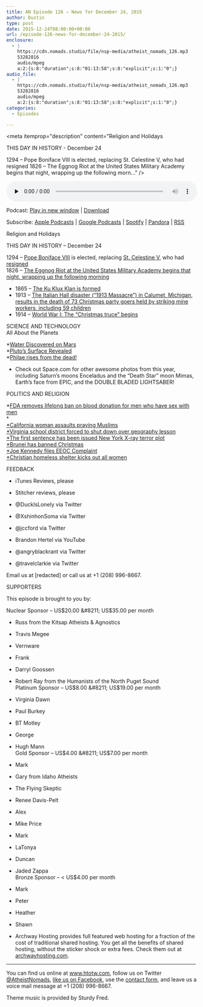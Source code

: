 ```yaml
---
title: AN Episode 126 – News for December 24, 2015
author: Dustin
type: post
date: 2015-12-24T08:00:00+00:00
url: /episode-126-news-for-december-24-2015/
enclosure:
  - |
    https://cdn.nomads.studio/file/nsp-media/atheist_nomads_126.mp3
    53282816
    audio/mpeg
    a:2:{s:8:"duration";s:8:"01:13:58";s:8:"explicit";s:1:"0";}
audio_file:
  - |
    https://cdn.nomads.studio/file/nsp-media/atheist_nomads_126.mp3
    53282816
    audio/mpeg
    a:2:{s:8:"duration";s:8:"01:13:58";s:8:"explicit";s:1:"0";}
categories:
  - Episodes

---
```

<div itemscope itemtype="http://schema.org/AudioObject">
  <meta itemprop="name" content=" episode 126 &#8211; News for December 24, 2015" />
  
  <meta itemprop="uploadDate" content="2015-12-24T01:00:00-07:00" />
  
  <meta itemprop="encodingFormat" content="audio/mpeg" />
  
  <meta itemprop="duration" content="PT1H13M58S" />
  
  <meta itemprop="description" content="Religion and Holidays

THIS DAY IN HISTORY - December 24

1294 – Pope Boniface VIII is elected, replacing St. Celestine V, who had resigned
1826 – The Eggnog Riot at the United States Military Academy begins that night, wrapping up the following morn..." />
  
  <meta itemprop="contentUrl" content="https://dts.podtrac.com/redirect.mp3/cdn.nomads.studio/file/nsp-media/atheist_nomads_126.mp3" />
  
  <meta itemprop="contentSize" content="50.8" />
  </p> 
  
  <div class="powerpress_player" id="powerpress_player_8383">
    <audio class="wp-audio-shortcode" id="audio-5110-127" preload="none" style="width: 100%;" controls="controls"><source type="audio/mpeg" src="https://dts.podtrac.com/redirect.mp3/cdn.nomads.studio/file/nsp-media/atheist_nomads_126.mp3?_=127" /><a href="https://dts.podtrac.com/redirect.mp3/cdn.nomads.studio/file/nsp-media/atheist_nomads_126.mp3">https://dts.podtrac.com/redirect.mp3/cdn.nomads.studio/file/nsp-media/atheist_nomads_126.mp3</a></audio>
  </div>
</div>

<p class="powerpress_links powerpress_links_mp3">
  Podcast: <a href="https://dts.podtrac.com/redirect.mp3/cdn.nomads.studio/file/nsp-media/atheist_nomads_126.mp3" class="powerpress_link_pinw" target="_blank" title="Play in new window" onclick="return powerpress_pinw('https://htotw.com/?powerpress_pinw=5110-podcast');" rel="nofollow">Play in new window</a> | <a href="https://dts.podtrac.com/redirect.mp3/cdn.nomads.studio/file/nsp-media/atheist_nomads_126.mp3" class="powerpress_link_d" title="Download" rel="nofollow" download="atheist_nomads_126.mp3">Download</a>
</p>

<p class="powerpress_links powerpress_subscribe_links">
  Subscribe: <a href="https://podcasts.apple.com/us/podcast/humanists-take-on-the-world/id530050098?mt=2&ls=1" class="powerpress_link_subscribe powerpress_link_subscribe_itunes" target="_blank" title="Subscribe on Apple Podcasts" rel="nofollow">Apple Podcasts</a> | <a href="https://www.google.com/podcasts?feed=aHR0cDovL2F0aGVpc3Rub21hZHMubGlic3luLmNvbS9yc3M%3D" class="powerpress_link_subscribe powerpress_link_subscribe_googleplay" target="_blank" title="Subscribe on Google Podcasts" rel="nofollow">Google Podcasts</a> | <a href="https://open.spotify.com/show/3LzK2xZGike6Tc1GEMtMbr?si=LieN9SNuTpq96smuaUsH8A" class="powerpress_link_subscribe powerpress_link_subscribe_spotify" target="_blank" title="Subscribe on Spotify" rel="nofollow">Spotify</a> | <a href="https://www.pandora.com/podcast/atheist-nomads/PC:10122?corr=62071012&part=ug" class="powerpress_link_subscribe powerpress_link_subscribe_pandora" target="_blank" title="Subscribe on Pandora" rel="nofollow">Pandora</a> | <a href="https://htotw.com/feed/podcast/" class="powerpress_link_subscribe powerpress_link_subscribe_rss" target="_blank" title="Subscribe via RSS" rel="nofollow">RSS</a>
</p>

Religion and Holidays

THIS DAY IN HISTORY &#8211; December 24

1294 – <a href="https://en.wikipedia.org/wiki/Pope_Boniface_VIII" target="_blank" rel="noopener">Pope Boniface VIII</a> is elected, replacing <a href="https://en.wikipedia.org/wiki/Pope_Celestine_V" target="_blank" rel="noopener">St. Celestine V</a>, who had <a href="https://en.wikipedia.org/wiki/Papal_resignation" target="_blank" rel="noopener">resigned</a>  
1826 – <a href="https://en.wikipedia.org/wiki/Eggnog_Riot" target="_blank" rel="noopener">The Eggnog Riot at the United States Military Academy begins that night, wrapping up the following morning</a>  
* 1865 – <a href="https://en.wikipedia.org/wiki/Italian_Hall_disaster" target="_blank" rel="noopener">The Ku Klux Klan is formed</a>  
* 1913 – <a href="https://en.wikipedia.org/wiki/Italian_Hall_disaster" target="_blank" rel="noopener">The Italian Hall disaster (&#8220;1913 Massacre&#8221;) in Calumet, Michigan, results in the death of 73 Christmas party goers held by striking mine workers, including 59 children</a>  
* 1914 – <a href="https://en.wikipedia.org/wiki/Christmas_truce" target="_blank" rel="noopener">World War I: The &#8220;Christmas truce&#8221; begins</a>

SCIENCE AND TECHNOLOGY  
All About the Planets

*<a href="http://www.livescience.com/52340-how-scientists-discovered-mars-water.html" target="_blank" rel="noopener">Water Discovered on Mars</a>  
*<a href="http://www.space.com/27989-new-horizons-pluto-mission-explained-infographic.html" target="_blank" rel="noopener">Pluto’s Surface Revealed</a>  
*<a href="http://www.space.com/29697-philae-rises-rosetta-comet-lander.html" target="_blank" rel="noopener">Philae rises from the dead!</a>  
* Check out Space.com for other awesome photos from this year, including Saturn’s moons Enceladus and the “Death Star” moon Mimas, Earth’s face from EPIC, and the DOUBLE BLADED LIGHTSABER!

POLITICS AND RELIGION

*<a href="http://thehill.com/policy/healthcare/263917-feds-officially-ease-blood-donation-ban-for-gay-men" target="_blank" rel="noopener">FDA removes lifelong ban on blood donation for men who have sex with men</a>  
*<a href="https://www.washingtonpost.com/news/acts-of-faith/wp/2015/12/16/do-muslims-and-christians-worship-the-same-god-college-suspends-professor-who-said-yes/" target="_blank" rel="noopener"><br /> *</a><a href="http://www.rawstory.com/2015/12/enraged-california-woman-who-attacked-praying-muslims-is-charged-with-a-hate-crime/" target="_blank" rel="noopener">California woman assaults praying Muslims</a><a href="https://www.washingtonpost.com/news/acts-of-faith/wp/2015/12/16/do-muslims-and-christians-worship-the-same-god-college-suspends-professor-who-said-yes/" target="_blank" rel="noopener"><br /> *</a><a href="http://www.nbcwashington.com/news/local/Schools-Closed-in-Virginia-District-After-Uproar-Over-Arabic-Calligraphy-Lesson-362874551.html" target="_blank" rel="noopener">Virginia school district forced to shut down over geography lesson</a><a href="https://www.washingtonpost.com/news/acts-of-faith/wp/2015/12/16/do-muslims-and-christians-worship-the-same-god-college-suspends-professor-who-said-yes/" target="_blank" rel="noopener"><br /> *</a><a href="http://www.nydailynews.com/new-york/ny-man-8-years-x-ray-weapon-plot-targeting-muslims-article-1.2468194" target="_blank" rel="noopener">The first sentence has been issued New York X-ray terror plot</a><a href="https://www.washingtonpost.com/news/acts-of-faith/wp/2015/12/16/do-muslims-and-christians-worship-the-same-god-college-suspends-professor-who-said-yes/" target="_blank" rel="noopener"><br /> *</a><a href="http://www.telegraph.co.uk/topics/christmas/12063373/Sultan-of-Brunei-bans-Christmas-because-it-could-damage-faith-of-Muslims.html?fb_ref=Default" target="_blank" rel="noopener">Brunei has banned Christmas</a><a href="https://www.washingtonpost.com/news/acts-of-faith/wp/2015/12/16/do-muslims-and-christians-worship-the-same-god-college-suspends-professor-who-said-yes/" target="_blank" rel="noopener"><br /> *</a><a href="http://www.washingtontimes.com/news/2015/dec/15/joe-kennedy-wash-football-coach-files-eeoc-complai/" target="_blank" rel="noopener">Joe Kennedy files EEOC Complaint</a><a href="https://www.washingtonpost.com/news/acts-of-faith/wp/2015/12/16/do-muslims-and-christians-worship-the-same-god-college-suspends-professor-who-said-yes/" target="_blank" rel="noopener"><br /> *</a><a href="http://www.wymt.com/content/news/Women-no-longer-accepted-at-homeless-shelter-after-sex-problem-361346571.html" target="_blank" rel="noopener">Christian homeless shelter kicks out all women</a>

FEEDBACK

* iTunes Reviews, please  
* Stitcher reviews, please

* @DuckIsLonely via Twitter  
* @XshinhonSoma via Twitter  
* @jccford via Twitter  
* Brandon Hertel via YouTube  
* @angryblackrant via Twitter  
* @travelclarkie via Twitter

Email us at [redacted] or call us at +1 (208) 996-8667.

SUPPORTERS

This episode is brought to you by:

Nuclear Sponsor &#8211; US$20.00 &#8211; US$35.00 per month  
* Russ from the Kitsap Atheists & Agnostics  
* Travis Megee  
* Vernware  
* Frank  
* Darryl Goossen  
* Robert Ray from the Humanists of the North Puget Sound  
Platinum Sponsor &#8211; US$8.00 &#8211; US$19.00 per month  
* Virginia Dawn  
* Paul Burkey  
* BT Motley  
* George  
* Hugh Mann  
Gold Sponsor &#8211; US$4.00 &#8211; US$7.00 per month  
* Mark  
* Gary from Idaho Atheists  
* The Flying Skeptic  
* Renee Davis-Pelt  
* Alex  
* Mike Price  
* Mark  
* LaTonya  
* Duncan  
* Jaded Zappa  
Bronze Sponsor &#8211; < US$4.00 per month  
* Mark  
* Peter  
* Heather  
* Shawn

* Archway Hosting provides full featured web hosting for a fraction of the cost of traditional shared hosting. You get all the benefits of shared hosting, without the sticker shock or extra fees. Check them out at <a href="http://archwayhosting.com/" target="_blank" rel="noopener">archwayhosting.com</a>.

<hr width="500" />

You can find us online at <a href="https://www.htotw.com/" target="_blank" rel="noopener">www.htotw.com</a>, follow us on Twitter <a href="https://htotw.com/twitter" target="_blank" rel="noopener">@AtheistNomads</a>, <a href="https://htotw.com/facebook" target="_blank" rel="noopener">like us on Facebook</a>, use the [contact form](https://htotw.com/contact), and leave us a voice mail message at +1 (208) 996-8667.

Theme music is provided by Sturdy Fred.